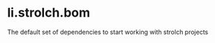 li.strolch.bom
==============

The default set of dependencies to start working with strolch projects
